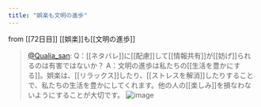 ```yaml
---
title: "娯楽も文明の進歩"
---
```


from [[72日目]]
[[娯楽]]も[[文明の進歩]]
> [@Qualia_san](https://twitter.com/Qualia_san/status/1629189898707283969?s=20): Q：[[ネタバレ]]に[[配慮]]して[[情報共有]]が[[妨げ]]られるのは有害ではないか？
> A：文明の進歩は私たちの[[生活を豊かにする]]。娯楽は、[[リラックス]]したり、[[ストレスを解消]]したりすることで、私たちの生活を豊かにしてくれます。他の人の[[楽しみ]]を損なわないようにすることが大切です。
> ![image](https://pbs.twimg.com/media/FpwLkvJagAAhEnU.png)


